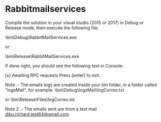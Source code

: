 # Rabbitmailservices

Compile the solution in your visual studio (2015 or 2017) in Debug or Release mode, then execute the following file:

\bin\Debug\RabbitMailServices.exe

or

\bin\Release\RabbitMailServices.exe

If done right, you should see the following text in Console:

[x] Awaiting RPC requests Press [enter] to exit.

Note .- The emails logs  are created inside your bin folder, in a folder called "logsMail", for example: \bin\Debug\logsMail\logCorreo.txt

or \bin\Release\Files\logCorreo.txt

Note 2 .- The emails sent are from a test mail dibu.richard.test64@gmail.com 
